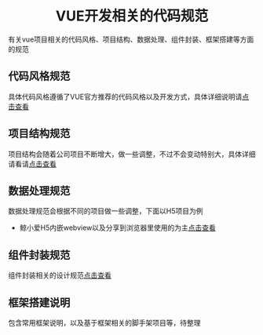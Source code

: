 <!-- 项目大标题 -->
<h1 align="center">VUE开发相关的代码规范</h1>
<!-- 项目说明 -->
有关vue项目相关的代码风格、项目结构、数据处理、组件封装、框架搭建等方面的规范


## 代码风格规范
具体代码风格遵循了VUE官方推荐的代码风格以及开发方式，具体详细说明请[点击查看](./explain/codeStyle/README.md)

## 项目结构规范
项目结构会随着公司项目不断增大，做一些调整，不过不会变动特别大，具体详细请看请[点击查看]()

## 数据处理规范
数据处理规范会根据不同的项目做一些调整，下面以H5项目为例
* 鲸小爱H5内嵌webview以及分享到浏览器里使用的为主[点击查看]()


## 组件封装规范
组件封装相关的设计规范[点击查看](./explain/componentStyle/README.md)

## 框架搭建说明
包含常用框架说明，以及基于框架相关的脚手架项目等，待整理